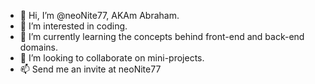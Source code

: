 - 👋 Hi, I’m @neoNite77, AKAm Abraham.
- 👀 I’m interested in coding.
- 🌱 I’m currently learning the concepts behind front-end and back-end domains.
- 💞️ I’m looking to collaborate on mini-projects.
- 📫 Send me an invite at neoNite77

<!---
neoNite77/neoNite77 is a ✨ special ✨ repository because its `README.md` (this file) appears on your GitHub profile.
You can click the Preview link to take a look at your changes.
--->
